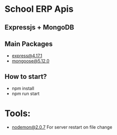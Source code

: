 # School ERP Apis

## Expressjs + MongoDB

## Main Packages
- [express@4.17.1](https://expressjs.com/)
- [mongoose@5.12.0](https://mongoosejs.com/)
 
## How to start?
- npm install
- npm run start

# Tools:
- [nodemon@2.0.7](https://nodemon.io/)
  For server restart on file change